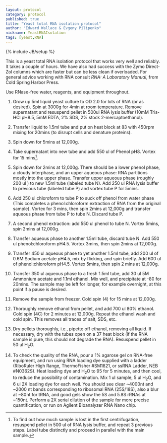 ```yaml
---
layout: protocol
category: protocol
published: true
title: "Yeast total RNA isolation protocol"
author: "Edward Wallace & Evgeny Pilipenko"
nickname: YeastRNAIsolation
tags: [yeast,RNA]
---
```

{% include JB/setup %}


This is a yeast total RNA isolation protocol that works very well and reliably. It takes a couple of hours.
We have also had success with the Zymo Direct-Zol columns which are faster but can be less clean if overloaded.
For general advice working with RNA consult *RNA: A Laboratory Manual*, from Cold Spring Harbor Press.

Use RNase-free water, reagents, and equipment throughout.

1.  Grow up 5ml liquid yeast culture to OD 2.0 for lots of RNA (or as desired). Spin at 3000g for 4min
    at room temperature. Remove supernatant and resuspend pellet in
    500ul RNA lysis buffer (10mM Tris-HCl pH8.5, 5mM
    EDTA, 2% SDS, 2% stock 2-mercaptoethanol).

2.  Transfer liquid to 1.5ml tube and put on heat block at 83 with
    450rpm mixing for 20mins (to disrupt cells and denature proteins).

3.  Spin down for 5mins at 12,000g.

4.  Take supernatant into new tube and add 550 ul of
    Phenol pH8. Vortex for 15 mins[^1].

5.  Spin down for 2mins at 12,000g. There should be a lower phenol
    phase, a cloudy interphase, and an upper aqueous phase: RNA
    partitions mostly into the upper phase. Transfer upper aqueous phase
    (roughly 200 ul ) to new 1.5ml tube (labeled
    tube N). Add 250 ul RNA lysis buffer to previous
    tube (labeled tube P) and vortex tube P for 5mins.

6.  Add 250 ul chloroform to tube P to suck off phenol
    from water phase (This completes a phenol:chloroform extraction of
    RNA from the original sample). Vortex for 3 mins, then spin 2mins at
    12,000g and transfer aqueous phase from tube P to tube N. Discard
    tube P.

7.  A second phenol extraction: add 550 ul phenol to
    tube N. Vortex 5mins, spin 2mins at 12,000g.

8.  Transfer aqueous phase to another 1.5ml tube, discard tube N. Add
    550 ul phenol:chloroform pH4.5. Vortex 3mins, then
    spin 2mins at 12,000g.

9.  Transfer 450 ul aqueous phase to yet another 1.5ml
    tube, add 200 ul of 0.6M Sodium acetate pH4.5, mix
    by flicking, and spin briefly. Add 600  ul of
    phenol:chloroform pH4.5. Vortex 5mins, then spin 2 mins at 12,000g.

10. Transfer 350 ul aqueous phase to a fresh 1.5ml tube,
    add 30  ul 5M Ammonium acetate and 1.1ml ethanol.
    Mix well, and precipitate at -80 for 20mins. The sample may be left
    for longer, for example overnight, at this point if a pause
    is desired.

11. Remove the sample from freezer. Cold spin (4) for 15 mins
    at 12,000g.

12. Thoroughly remove ethanol from pellet, and add 700 ul
    80% ethanol. Cold spin (4C) for 2 minutes at 12,000g. Repeat the
    ethanol wash and cold spin. This removes all traces of salt,
    SDS, etc.

13. Dry pellets thoroughly, i.e., pipette off ethanol, removing
    all liquid. If necessary, dry with the tubes open on a 37 heat block
    (if the RNA sample is pure, this should not degrade the RNA).
    Resuspend pellet in 50  ul H<sub>2</sub>O.

14. To check the quality of the RNA, pour a 1% agarose gel on RNA-free
    equipment, and run using RNA loading dye supplied with a ladder (RiboRuler High Range, 
    ThermoFisher #SM1821, or ssRNA Ladder, NEB #N0362S). Heat loading dye and
    H<sub>2</sub>O to 95 for 5 minutes, and then cool, to reduce the possibility
    of contamination. Mix 1 ul sample, 5 ul H<sub>2</sub>O, and 6 ul 2X loading dye for
    each well. You should see clear ~4000nt and ~2000 nt bands corresponding to 
    ribosomal RNA (25S/18S), also a blur at ~80nt for tRNA, and good gels 
    show the 5S and 5.8S rRNAs at ~150nt.
    Perform a 2X serial dilution of the sample for more
    precise quantification, or run on Agilent Bioanalyzer RNA Nano chip.

[^1]: To find out how much sample is lost in the first centrifugation,
    resuspend pellet in 500 ul of RNA lysis buffer, and
    repeat 3 previous steps. Label tube distinctly and proceed in
    parallel with the main sample.
